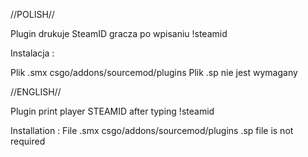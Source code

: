 
//POLISH//

Plugin drukuje SteamID gracza po wpisaniu !steamid

Instalacja :

Plik .smx csgo/addons/sourcemod/plugins Plik .sp nie jest wymagany

//ENGLISH//

Plugin print player STEAMID after typing !steamid

Installation : File .smx csgo/addons/sourcemod/plugins .sp file is not required
